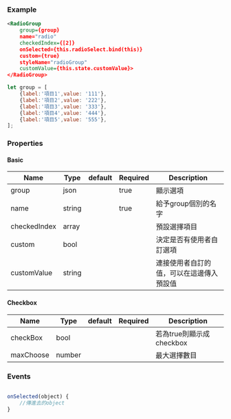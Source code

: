 
### Example
``` xml
<RadioGroup
	group={group}
	name="radio"
	checkedIndex={[2]}
	onSelected={this.radioSelect.bind(this)}
	custom={true}
	styleName="radioGroup"
	customValue={this.state.customValue}>
</RadioGroup>
```
``` js
let group = [
	{label:'項目1',value: '111'},
	{label:'項目2',value: '222'},
	{label:'項目3',value: '333'},
	{label:'項目4',value: '444'},
	{label:'項目5',value: '555'},
];
```
### Properties

#### Basic
|Name|Type|default|Required|Description|
|-------|--------|------|------|---|
|group|json||true|顯示選項|
|name|string||true|給予group個別的名字|
|checkedIndex|array|||預設選擇項目|
|custom|bool|||決定是否有使用者自訂選項|
|customValue|string|||連接使用者自訂的值，可以在這邊傳入預設值|

#### Checkbox

|Name|Type|default|Required|Description|
|-------|--------|------|------|---|
|checkBox|bool|||若為true則顯示成checkbox|
|maxChoose|number|||最大選擇數目|
### Events

``` js

onSelected(object) {
	//傳進去的object		
}
```